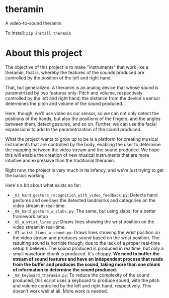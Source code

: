 # theramin

A video-to-sound theramin. 

To install:	```pip install theramin```

# About this project


The objective of this project is to make "instruments" that work like a theramin, 
that is, whereby the features of the sounds produced are controlled by the position of 
the left and right hand. 

That, but generalized. 
A theramin is an analog device that whose sound is parametrized by two features only:
Pitch and volume, respectively controlled by the left and right hand; the 
distance from the device's sensor determines the pitch and volume of the sound produced.

Here, though, we'll use video as our sensor, so we can not only detect the positions 
of the hands, but also the positions of the fingers, and the angles between them, 
detect gestures, and so on. Further, we can use the facial expressions to add to 
the parametrization of the sound produced.

What the project wants to grow up to be is a platform for creating musical instruments
that are controlled by the body, enabling the user to determine the mapping between
the video stream and the sound produced. 
We hope this will enable the creation of new musical instruments that are more
intuitive and expressive than the traditional theramin.

Right now, the project is very much in its infancy, and we're just trying to get the
basics working.

Here's a bit about what exists so far:

* `_03_hand_gesture_recognition_with_video_feedback.py`: Detects hand gestures and overlays
    the detected landmarks and categories on the video stream in real-time.
* `_06_hand_gesture_w_slabs.py`: The same, but using slabs, for a better framework setup
* `_05_a_wrist_lines.py`: Draws lines showing the wrist position on the video stream
    in real-time.
* `_07_wrist_lines_w_sound.py`: Draws lines showing the wrist position on the video stream
    and produces sound based on the wrist position. The resulting sound is horrible though, 
    due to the lack of a proper real-time setup (I believe). The sound produced is 
    produced in realtime, but only a small waveform chunk is produced. 
    It's choppy.
    **We need to buffer the stream of sound features and have an independent process that
    reads from the buffer and produces the sound, taking more than one chunk of 
    information to determine the sound produced.**
* `_08_keyboard_theramin.py`: To reduce the complexity of the sound produced, this script
    uses a keyboard to produce sound, with the pitch and volume controlled by the 
    left and right hand, respectively. This doesn't work well at all. More work is needed.





